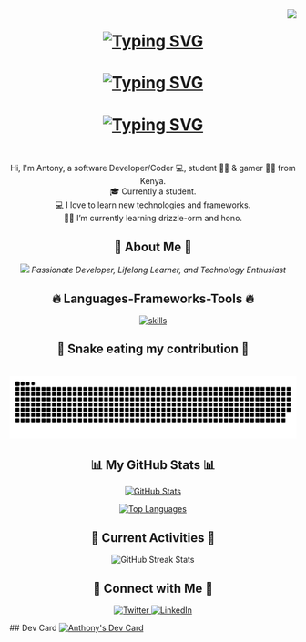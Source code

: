 <img align="right" src="https://komarev.com/ghpvc/?username=antohsnizzah">
<h1 align="center">
  <a href="https://git.io/typing-svg">
    <img src="https://readme-typing-svg.herokuapp.com?font=Fira+Code&weight=400&size=20&pause=2000&color=00FF00&width=435&lines=Hi+There!+👋" alt="Typing SVG">
  </a>
</h1>
<h1 align="center">
  <a href="https://git.io/typing-svg">
    <img src="https://readme-typing-svg.herokuapp.com?font=Fira+Code&weight=400&size=20&pause=2000&color=FF5733&width=435&lines=I'm+antohsnizzah!" alt="Typing SVG">
  </a>

<h1 align="center">
  <a href="https://git.io/typing-svg">
    <img src="https://readme-typing-svg.herokuapp.com?font=Fira+Code&weight=400&size=20&pause=2000&color=32CD32&width=435&lines=Welcome+to+my+profile!" alt="Typing SVG">
  </a>
</h1>
<br />
<p align="center">
  Hi, I'm Antony, a software Developer/Coder 💻, student 👨‍💻 & gamer 🦸‍♂️ from Kenya.
  <br />
  🎓 Currently a student.
  <br />
  💻 I love to learn new technologies and frameworks.
  <br />
  🧑‍💼 I’m currently learning drizzle-orm and hono.
</p>

<h2 align="center">🚀 About Me 🚀</h2>
<p align="center">
  <img src="https://media.giphy.com/media/WUlplcMpOCEmTGBtBW/giphy.gif" width="30">
  <em>Passionate Developer, Lifelong Learner, and Technology Enthusiast</em>
</p>

<h2 align="center">🔥 Languages-Frameworks-Tools 🔥</h2>
<p align="center">
  <a href="https://skillicons.dev">
      <picture>
          <source media="(prefers-color-scheme: dark)" srcset="https://skillicons.dev/icons?i=typescript%2Ccpp%2Cjavascript%2Cjava%2Cpostgres%2Chono%2Cdrizzle%2Cmysql%2Cphp%2Chtml%2Ccss%2Csass%2Creact&theme=dark" />
          <source media="(prefers-color-scheme: light), (prefers-color-scheme: no-preference)" srcset="https://skillicons.dev/icons?i=typescript%2Ccpp%2Cjavascript%2Cjava%2Cpostgres%2Chono%2Cdrizzle%2Cmysql%2Cphp%2Chtml%2Ccss%2Csass%2Creact&theme=light" />
          <img src="https://skillicons.dev/icons?i=typescript%2Ccpp%2Cjavascript%2Cjava%2Cpostgres%2Chono%2Cdrizzle%2Cmysql%2Cphp%2Chtml%2Ccss%2Csass%2Creact&theme=light" alt="skills" />
      </picture>
  </a>
</p>


<div align="center">
  <h2>🐍 Snake eating my contribution 🐍</h2>
  <br />
  <picture>
    <source media="(prefers-color-scheme: dark)" srcset="https://github.com/antosnizzah/antosnizzah/blob/output/github-contribution-grid-snake-dark.svg" />
    <source media="(prefers-color-scheme: light), (prefers-color-scheme: no-preference)" srcset="https://github.com/sanidhyy/sanidhyy/blob/output/github-contribution-grid-snake.svg" />
    <img src="https://github.com/sanidhyy/sanidhyy/blob/output/github-contribution-grid-snake.svg" alt="github-snake" />
  </picture>
</div>

<h2 align="center">📊 My GitHub Stats 📊</h2>
<p align="center">
  <a href="https://github.com/anuraghazra/github-readme-stats">
    <img src="https://github-readme-stats.vercel.app/api?username=antosnizzah&show_icons=true&theme=vision-friendly-dark" alt="GitHub Stats" />
  </a>
</p>
<p align="center">
  <a href="https://github.com/anuraghazra/github-readme-stats">
    <img src="https://github-readme-stats.vercel.app/api/top-langs/?username=antosnizzah&layout=compact&theme=vision-friendly-dark" alt="Top Languages" />
  </a>
</p>

<h2 align="center">🚀 Current Activities 🚀</h2>
<p align="center">
  <img src="https://github-readme-streak-stats.herokuapp.com/?user=antosnizzah&theme=vision-friendly-dark" alt="GitHub Streak Stats" />
</p>

<h2 align="center">💬 Connect with Me 💬</h2>
<p align="center">
  <a href="https://twitter.com/antosnizzah" target="_blank">
    <img src="https://img.shields.io/badge/Twitter-%231DA1F2.svg?&style=for-the-badge&logo=Twitter&logoColor=white" alt="Twitter" />
  </a>
  <a href="https://linkedin.com/in/antosnizzah" target="_blank">
    <img src="https://img.shields.io/badge/LinkedIn-%230A66C2.svg?&style=for-the-badge&logo=LinkedIn&logoColor=white" alt="LinkedIn" />
  </a>
</p>
## Dev Card 
<a href="https://app.daily.dev/anthony73">
  <img src="https://api.daily.dev/devcards/v2/Re6fokPHej7TlBRiWcOiL.png?r=q83&type=default" width="356" alt="Anthony's Dev Card"/>
</a>
